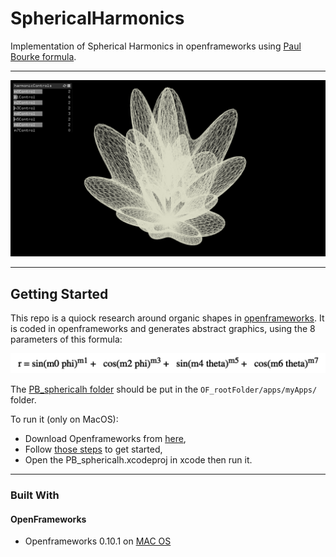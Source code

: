 # SphericalHarmonics

Implementation of Spherical Harmonics in openframeworks using [Paul Bourke formula](http://paulbourke.net/geometry/sphericalh/).


- - - -
![.](assets/1.png)
- - - -
## Getting Started

This repo is a quiock research around organic shapes in [openframeworks](https://openframeworks.cc/).
It is coded in openframeworks and generates abstract graphics, using the 8 parameters of this formula:

![.](assets/2.png)

The [PB_sphericalh folder](PB_sphericalh/) should be put in the ``` OF_rootFolder/apps/myApps/ ``` folder.

To run it (only on MacOS):
* Download Openframeworks from [here](https://openframeworks.cc/download/),
* Follow [those steps](https://openframeworks.cc/setup/xcode/) to get started,
* Open the PB_sphericalh.xcodeproj in xcode then run it.
- - - -
### Built With

#### OpenFrameworks

* Openframeworks 0.10.1 on  [MAC OS](https://openframeworks.cc/download/)
